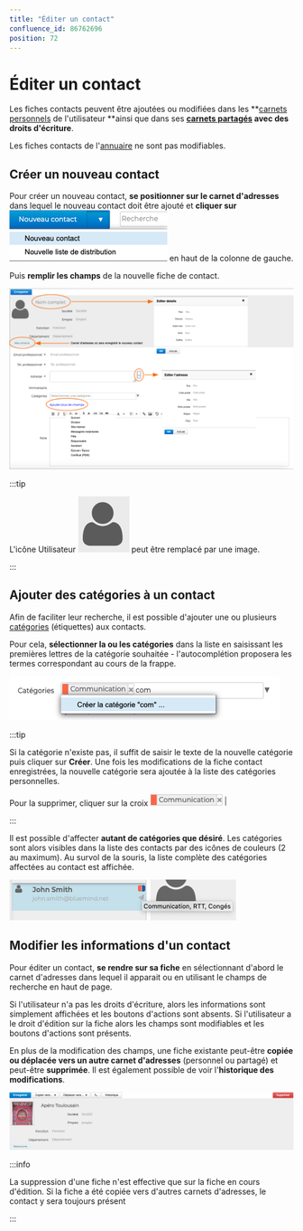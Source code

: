 ```yaml
---
title: "Éditer un contact"
confluence_id: 86762696
position: 72
---
```

# Éditer un contact


Les fiches contacts peuvent être ajoutées ou modifiées dans les **[carnets personnels](/Guide_de_l_utilisateur/Les_contacts_4.7/Créer_et_éditer_un_carnet_d_adresses_personnel/) de l'utilisateur **ainsi que dans ses **[carnets partagés](/Guide_de_l_utilisateur/Les_contacts_4.7/Utiliser_un_carnet_d_adresses_partagé/) avec des droits d'écriture**.

Les fiches contacts de l'[annuaire](https://forge.bluemind.net/confluence/pages/viewpage.action?pageId=86744314#id-.G%C3%A9rerlescarnetsd%27adressespartag%C3%A9svBM4-annuaire) ne sont pas modifiables.

## Créer un nouveau contact

Pour créer un nouveau contact, **se positionner sur le carnet d'adresses** dans lequel le nouveau contact doit être ajouté et **cliquer sur** ![](../../attachments/86762696/86764691.png) en haut de la colonne de gauche.


Puis **remplir les champs** de la nouvelle fiche de contact.

![](../../attachments/86762696/86764692.png)


:::tip

L'icône Utilisateur ![](../../attachments/86762696/86764690.png) peut être remplacé par une image.

:::


## Ajouter des catégories à un contact

Afin de faciliter leur recherche, il est possible d'ajouter une ou plusieurs [catégories](/Guide_de_l_utilisateur/Paramétrer_le_compte_utilisateur/) (étiquettes) aux contacts.

Pour cela, **sélectionner la ou les catégories** dans la liste en saisissant les premières lettres de la catégorie souhaitée - l'autocomplétion proposera les termes correspondant au cours de la frappe.


![](../../attachments/86762696/86764689.png)


:::tip

Si la catégorie n'existe pas, il suffit de saisir le texte de la nouvelle catégorie puis cliquer sur **Créer**. Une fois les modifications de la fiche contact enregistrées, la nouvelle catégorie sera ajoutée à la liste des catégories personnelles.

Pour la supprimer, cliquer sur la croix ![](../../attachments/86762696/86764688.png)

:::


Il est possible d'affecter **autant de catégories que désiré**. Les catégories sont alors visibles dans la liste des contacts par des icônes de couleurs (2 au maximum). Au survol de la souris, la liste complète des catégories affectées au contact est affichée.

![](../../attachments/86762696/86764687.png)

## Modifier les informations d'un contact

Pour éditer un contact, **se rendre sur sa fiche** en sélectionnant d'abord le carnet d'adresses dans lequel il apparait ou en utilisant le champs de recherche en haut de page.

Si l'utilisateur n'a pas les droits d'écriture, alors les informations sont simplement affichées et les boutons d'actions sont absents. Si l'utilisateur a le droit d'édition sur la fiche alors les champs sont modifiables et les boutons d'actions sont présents.

En plus de la modification des champs, une fiche existante peut-être **copiée ou déplacée vers un autre carnet d'adresses** (personnel ou partagé) et peut-être **supprimée**. Il est également possible de voir l'**historique des modifications**.


![](../../attachments/86762696/86764686.png)


:::info

La suppression d'une fiche n'est effective que sur la fiche en cours d'édition. Si la fiche a été copiée vers d'autres carnets d'adresses, le contact y sera toujours présent

:::


